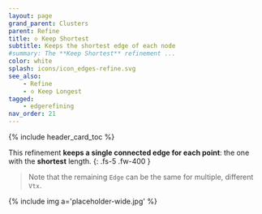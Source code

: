 ```yaml
---
layout: page
grand_parent: Clusters
parent: Refine
title: 🝔 Keep Shortest
subtitle: Keeps the shortest edge of each node
#summary: The **Keep Shortest** refinement ...
color: white
splash: icons/icon_edges-refine.svg
see_also:
    - Refine
    - 🝔 Keep Longest
tagged: 
    - edgerefining
nav_order: 21
---
```


{% include header_card_toc %}

This refinement **keeps a single connected edge for each point**: the one with the **shortest** length.
{: .fs-5 .fw-400 } 

>Note that the remaining `Edge` can be the same for multiple, different `Vtx`.

{% include img a='placeholder-wide.jpg' %}
